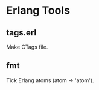 Erlang Tools
=============

tags.erl
--------

Make CTags file.

fmt
---

Tick Erlang atoms (atom -> 'atom').